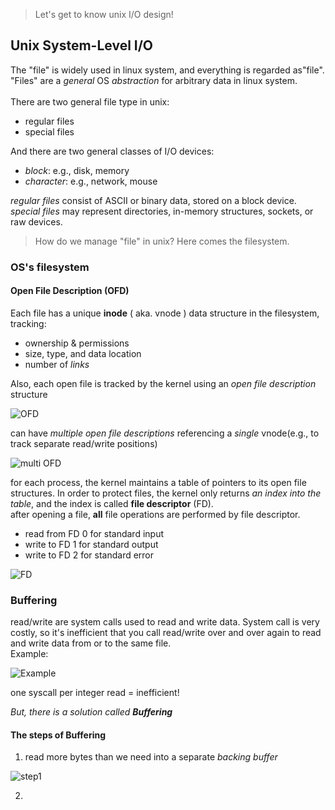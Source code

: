 <!-- ---
layout:     post
title:      Unix System-Level I/O
subtitle:   Buffer structure in Unix I/O System
date:       2019-12-06
author:     Hex
header-img: img/post-bg-linux.jpg
catalog:    true
tags:
    - Unix
--- -->

> Let's get to know unix I/O design!

## Unix System-Level I/O

The "file" is widely used in linux system, and everything is regarded as"file". "Files" are a *general* OS *abstraction* for arbitrary data in linux system.   
<br> There are two general file type in unix:

- regular files
- special files

And there are two general classes of I/O devices:
- *block*: e.g., disk, memory
- *character*: e.g., network, mouse

*regular files* consist of ASCII or binary
data, stored on a block device.  
*special files* may represent directories, in-memory structures, sockets, or raw devices.


> How do we manage "file" in unix? Here comes the filesystem.

### OS's filesystem

#### Open File Description (OFD)
Each file has a unique **inode** ( aka. vnode ) data
structure in the filesystem, tracking:
- ownership & permissions
- size, type, and data location
- number of *links*

Also, each open file is tracked by the kernel using an *open file description* structure  

![OFD](https://tva1.sinaimg.cn/large/006tNbRwgy1g9nvxc8ztsj30hm06ygm1.jpg)

can have *multiple open file descriptions* referencing a *single* vnode(e.g., to track
separate read/write positions)

![multi OFD](https://tva1.sinaimg.cn/large/006tNbRwgy1g9nz1ddrkpj30ne0g2ta2.jpg)


for each process, the kernel maintains a table of pointers to its open file structures. In order to protect files, the kernel only returns *an index into the table*, and the index is called **file descriptor** (FD).   
after opening a file, **all** file operations are performed by file descriptor.

- read from FD 0 for standard input
- write to FD 1 for standard output
- write to FD 2 for standard error

![FD](https://tva1.sinaimg.cn/large/006tNbRwgy1g9nz711bbfj316i0mqada.jpg)


### Buffering

read/write are system calls used to read and write data. System call is very costly, so it's inefficient that you call read/write over and over again to read and write data from or to the same file.   
Example:

![Example](https://tva1.sinaimg.cn/large/006tNbRwgy1g9okf1q262j30y20omtbk.jpg)

one syscall per integer read = inefficient!

*But, there is a solution called **Buffering***

#### The steps of Buffering

1. read more bytes than we need into a separate *backing buffer*  

![step1](https://tva1.sinaimg.cn/large/006tNbRwgy1g9okjt89gzj30z60cgq3y.jpg)

2.
